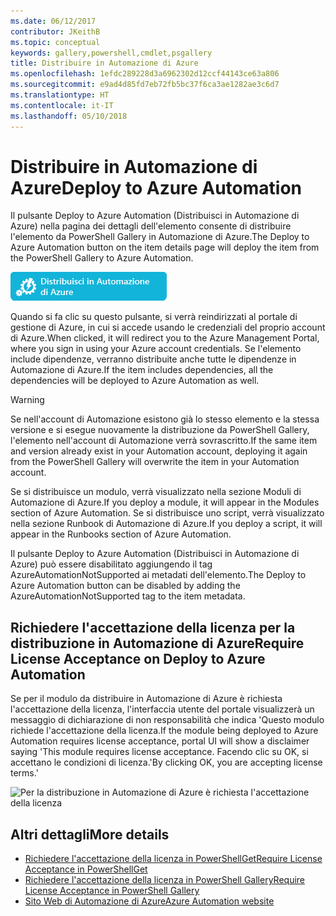 ```yaml
---
ms.date: 06/12/2017
contributor: JKeithB
ms.topic: conceptual
keywords: gallery,powershell,cmdlet,psgallery
title: Distribuire in Automazione di Azure
ms.openlocfilehash: 1efdc289228d3a6962302d12ccf44143ce63a806
ms.sourcegitcommit: e9ad4d85fd7eb72fb5bc37f6ca3ae1282ae3c6d7
ms.translationtype: HT
ms.contentlocale: it-IT
ms.lasthandoff: 05/10/2018
---
```

# <a name="deploy-to-azure-automation"></a><span data-ttu-id="96ea4-103">Distribuire in Automazione di Azure</span><span class="sxs-lookup"><span data-stu-id="96ea4-103">Deploy to Azure Automation</span></span>

<span data-ttu-id="96ea4-104">Il pulsante Deploy to Azure Automation (Distribuisci in Automazione di Azure) nella pagina dei dettagli dell'elemento consente di distribuire l'elemento da PowerShell Gallery in Automazione di Azure.</span><span class="sxs-lookup"><span data-stu-id="96ea4-104">The Deploy to Azure Automation button on the item details page will deploy the item from the PowerShell Gallery to Azure Automation.</span></span>

![Pulsante Deploy to Azure Automation (Distribuisci in Automazione di Azure)](../../Images/DeployToAzureAutomationButton.png)

<span data-ttu-id="96ea4-106">Quando si fa clic su questo pulsante, si verrà reindirizzati al portale di gestione di Azure, in cui si accede usando le credenziali del proprio account di Azure.</span><span class="sxs-lookup"><span data-stu-id="96ea4-106">When clicked, it will redirect you to the Azure Management Portal, where you sign in using your Azure account credentials.</span></span>
<span data-ttu-id="96ea4-107">Se l'elemento include dipendenze, verranno distribuite anche tutte le dipendenze in Automazione di Azure.</span><span class="sxs-lookup"><span data-stu-id="96ea4-107">If the item includes dependencies, all the dependencies will be deployed to Azure Automation as well.</span></span>

> [!WARNING]
> <span data-ttu-id="96ea4-108">Se nell'account di Automazione esistono già lo stesso elemento e la stessa versione e si esegue nuovamente la distribuzione da PowerShell Gallery, l'elemento nell'account di Automazione verrà sovrascritto.</span><span class="sxs-lookup"><span data-stu-id="96ea4-108">If the same item and version already exist in your Automation account, deploying it again from the PowerShell Gallery will overwrite the item in your Automation account.</span></span>

<span data-ttu-id="96ea4-109">Se si distribuisce un modulo, verrà visualizzato nella sezione Moduli di Automazione di Azure.</span><span class="sxs-lookup"><span data-stu-id="96ea4-109">If you deploy a module, it will appear in the Modules section of Azure Automation.</span></span>  <span data-ttu-id="96ea4-110">Se si distribuisce uno script, verrà visualizzato nella sezione Runbook di Automazione di Azure.</span><span class="sxs-lookup"><span data-stu-id="96ea4-110">If you deploy a script, it will appear in the Runbooks section of Azure Automation.</span></span>

<span data-ttu-id="96ea4-111">Il pulsante Deploy to Azure Automation (Distribuisci in Automazione di Azure) può essere disabilitato aggiungendo il tag AzureAutomationNotSupported ai metadati dell'elemento.</span><span class="sxs-lookup"><span data-stu-id="96ea4-111">The Deploy to Azure Automation button can be disabled by adding the AzureAutomationNotSupported tag to the item metadata.</span></span>

## <a name="require-license-acceptance-on-deploy-to-azure-automation"></a><span data-ttu-id="96ea4-112">Richiedere l'accettazione della licenza per la distribuzione in Automazione di Azure</span><span class="sxs-lookup"><span data-stu-id="96ea4-112">Require License Acceptance on Deploy to Azure Automation</span></span>

<span data-ttu-id="96ea4-113">Se per il modulo da distribuire in Automazione di Azure è richiesta l'accettazione della licenza, l'interfaccia utente del portale visualizzerà un messaggio di dichiarazione di non responsabilità che indica 'Questo modulo richiede l'accettazione della licenza.</span><span class="sxs-lookup"><span data-stu-id="96ea4-113">If the module being deployed to Azure Automation requires license acceptance, portal UI will show a disclaimer saying 'This module requires license acceptance.</span></span> <span data-ttu-id="96ea4-114">Facendo clic su OK, si accettano le condizioni di licenza.'</span><span class="sxs-lookup"><span data-stu-id="96ea4-114">By clicking OK, you are accepting license terms.'</span></span>

![Per la distribuzione in Automazione di Azure è richiesta l'accettazione della licenza](../../Images/DeployToAzureAutomationRequireLicenseAcceptanceDisclaimer.png)

## <a name="more-details"></a><span data-ttu-id="96ea4-116">Altri dettagli</span><span class="sxs-lookup"><span data-stu-id="96ea4-116">More details</span></span>

- [<span data-ttu-id="96ea4-117">Richiedere l'accettazione della licenza in PowerShellGet</span><span class="sxs-lookup"><span data-stu-id="96ea4-117">Require License Acceptance in PowerShellGet</span></span>](../../concepts/module-license-acceptance.md)
- [<span data-ttu-id="96ea4-118">Richiedere l'accettazione della licenza in PowerShell Gallery</span><span class="sxs-lookup"><span data-stu-id="96ea4-118">Require License Acceptance in PowerShell Gallery</span></span>](items-that-require-license-acceptance.md)
- [<span data-ttu-id="96ea4-119">Sito Web di Automazione di Azure</span><span class="sxs-lookup"><span data-stu-id="96ea4-119">Azure Automation website</span></span>](http://azure.microsoft.com/services/automation/)
